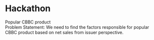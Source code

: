 # Hackathon

Popular CBBC product <br/>
Problem Statement: We need to find the factors responsible for popular CBBC product based on net sales from issuer perspective.
